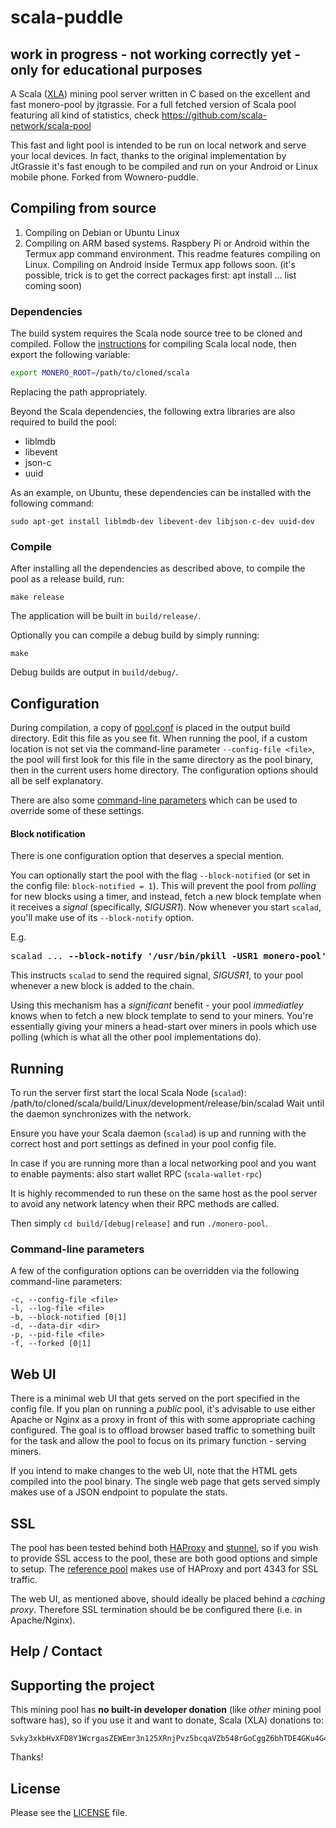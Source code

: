 # scala-puddle 
## work in progress - not working correctly yet - only for educational purposes

A Scala ([XLA](https://www.scalaproject.io/)) mining pool server written in C based on the excellent and fast monero-pool by jtgrassie.
For a full fetched version of Scala pool featuring all kind of statistics, check https://github.com/scala-network/scala-pool

This fast and light pool is intended to be run on local network and serve your local devices. 
In fact, thanks to the original implementation by JtGrassie it's fast enough to be compiled and run on your Android or Linux mobile phone.
Forked from Wownero-puddle.

## Compiling from source

1. Compiling on Debian or Ubuntu Linux
2. Compiling on ARM based systems. Raspbery Pi or Android within the Termux app command environment.
This readme features compiling on Linux. 
Compiling on Android inside Termux app follows soon. (it's possible, trick is to get the correct packages first: apt install ... list coming soon)

### Dependencies

The build system requires the Scala node source tree to be cloned and compiled.
Follow the
[instructions](https://github.com/scala-network/Scala#compiling-scala-from-source)
for compiling Scala local node, then export the following variable:

```bash
export MONERO_ROOT=/path/to/cloned/scala
```

Replacing the path appropriately.

Beyond the Scala dependencies, the following extra libraries are also required
to build the pool:

- liblmdb
- libevent
- json-c
- uuid

As an example, on Ubuntu, these dependencies can be installed with the following
command:

```
sudo apt-get install liblmdb-dev libevent-dev libjson-c-dev uuid-dev
```
### Compile

After installing all the dependencies as described above, to compile the pool as
a release build, run:

```
make release
```

The application will be built in `build/release/`.

Optionally you can compile a debug build by simply running:

```
make
```

Debug builds are output in `build/debug/`.

## Configuration

During compilation, a copy of [pool.conf](./pool.conf) is placed in the output
build directory. Edit this file as you see fit. When running the pool, if a
custom location is not set via the command-line parameter `--config-file
<file>`, the pool will first look for this file in the same directory as the
pool binary, then in the current users home directory. The configuration options
should all be self explanatory.

There are also some [command-line parameters](#command-line-parameters) which
can be used to override some of these settings.

#### Block notification

There is one configuration option that deserves a special mention.

You can optionally start the pool with the flag `--block-notified` (or set in
the config file: `block-notified = 1`). This will prevent the pool from
*polling* for new blocks using a timer, and instead, fetch a new block template
when it receives a *signal* (specifically, *SIGUSR1*). Now whenever you start
`scalad`, you'll make use of its `--block-notify` option.

E.g.

<pre>
scalad ... <b>--block-notify '/usr/bin/pkill -USR1 monero-pool'</b>
</pre>

This instructs `scalad` to send the required signal, *SIGUSR1*, to your pool
whenever a new block is added to the chain.

Using this mechanism has a *significant* benefit - your pool *immediatley* knows
when to fetch a new block template to send to your miners. You're essentially
giving your miners a head-start over miners in pools which use polling (which is
what all the other pool implementations do).

## Running

To run the server first start the local Scala Node (`scalad`):
/path/to/cloned/scala/build/Linux/development/release/bin/scalad
Wait until the daemon synchronizes with the network. 

Ensure you have your Scala daemon (`scalad`) is up and running with the correct host and port settings as
defined in your pool config file.

In case if you are running more than a local networking pool and you want to enable payments:
also start wallet RPC (`scala-wallet-rpc`) 

It is highly recommended to run these on the same host as the pool server to
avoid any network latency when their RPC methods are called.

Then simply `cd build/[debug|release]` and run `./monero-pool`.

### Command-line parameters

A few of the configuration options can be overridden via the following
command-line parameters:

    -c, --config-file <file>
    -l, --log-file <file>
    -b, --block-notified [0|1]
    -d, --data-dir <dir>
    -p, --pid-file <file>
    -f, --forked [0|1]

## Web UI

There is a minimal web UI that gets served on the port specified in the config
file. If you plan on running a *public* pool, it's advisable to use either
Apache or Nginx as a proxy in front of this with some appropriate caching
configured. The goal is to offload browser based traffic to something built for
the task and allow the pool to focus on its primary function - serving miners.

If you intend to make changes to the web UI, note that the HTML gets compiled
into the pool binary. The single web page that gets served simply makes use of a
JSON endpoint to populate the stats.

## SSL

The pool has been tested behind both [HAProxy](http://www.haproxy.org/) and
[stunnel](https://www.stunnel.org/), so if you wish to provide SSL access to the
pool, these are both good options and simple to setup. The [reference
pool](https://monerop.com) makes use of HAProxy and port 4343 for SSL traffic.

The web UI, as mentioned above, should ideally be placed behind a *caching
proxy*. Therefore SSL termination should be be configured there (i.e. in
Apache/Nginx).

## Help / Contact

## Supporting the project

This mining pool has **no built-in developer donation** (like *other* mining
pool software has), so if you use it and want to donate, Scala (XLA) donations to:

```
Svky3xkbHvXFD8Y1WcrgasZEWEmr3n125XRnjPvz5bcqaVZb548rGoCggZ6bhTDE4GKu4G4kCU1bNHbTeiLZpMCs22QUW3PEi
```
Thanks!

## License

Please see the [LICENSE](./LICENSE) file.

[//]: # ( vim: set tw=80: )
